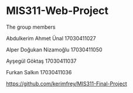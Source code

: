 # MIS311-Web-Project

The group members

Abdulkerim Ahmet Ünal 17030411027

Alper Doğukan Nizamoğlu 17030411050

Ayşegül Göktaş 17030411037

Furkan Salkın 17030411036

https://github.com/kerimfrey/MIS311-Final-Project
